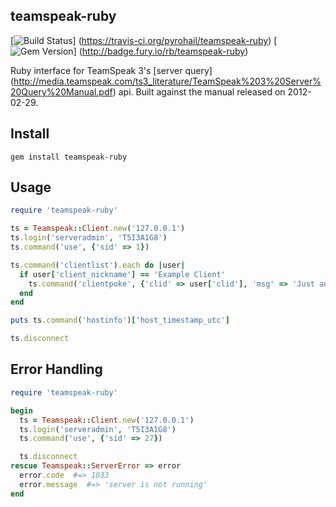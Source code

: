 teamspeak-ruby
----------
[![Build Status](https://travis-ci.org/pyrohail/teamspeak-ruby.png?branch=master)]
(https://travis-ci.org/pyrohail/teamspeak-ruby)
[![Gem Version](https://badge.fury.io/rb/teamspeak-ruby.png)]
(http://badge.fury.io/rb/teamspeak-ruby)

Ruby interface for TeamSpeak 3's [server query]
(http://media.teamspeak.com/ts3_literature/TeamSpeak%203%20Server%20Query%20Manual.pdf) api.
Built against the manual released on 2012-02-29.

Install
----------
```shell
gem install teamspeak-ruby
```

Usage
----------
```ruby
require 'teamspeak-ruby'

ts = Teamspeak::Client.new('127.0.0.1')
ts.login('serveradmin', 'T5I3A1G8')
ts.command('use', {'sid' => 1})

ts.command('clientlist').each do |user|
  if user['client_nickname'] == 'Example Client'
    ts.command('clientpoke', {'clid' => user['clid'], 'msg' => 'Just an example!'})
  end
end

puts ts.command('hostinfo')['host_timestamp_utc']

ts.disconnect
```

Error Handling
----------
```ruby
require 'teamspeak-ruby'

begin
  ts = Teamspeak::Client.new('127.0.0.1')
  ts.login('serveradmin', 'T5I3A1G8')
  ts.command('use', {'sid' => 27})

  ts.disconnect
rescue Teamspeak::ServerError => error
  error.code  #=> 1033
  error.message  #=> 'server is not running'
end
```
